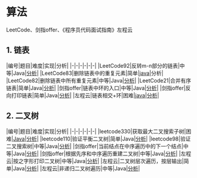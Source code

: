 # 算法
LeetCode、剑指offer、《程序员代码面试指南》左程云  

## 1. 链表
|编号|题目|难度|实现|分析|
|-|-|-|-|-|-|
|LeetCode92|反转m-n部分的链表|中等|Java|[分析](https://blog.nowcoder.net/n/62e0adb196094d3e9f33ceb1f0a0a144)|
|LeetCode83|删除链表中的重复元素|简单|[java](https://github.com/chzhyang/Algorithms/blob/master/leetcode/83-deleteDuplication%5B1%5D.java)|分析|
|LeetCode82|删除链表中所有重复元素|中等|Java|[分析](https://blog.nowcoder.net/n/867a1b345ab44d92919f12b5db1955aa)|
|LeetCode21|合并有序链表|简单|Java|[分析](https://blog.nowcoder.net/n/972d0552a75b4598a21f45dd64779442)|
|剑指offer|链表中环的入口|中等|Java|[分析](https://blog.nowcoder.net/n/efa42ca8a59c42599fb873061e286fdd)|
|剑指offer|反向打印链表|简单|Java|[分析](https://blog.nowcoder.net/n/867a1b345ab44d92919f12b5db1955aa)|
|左程云|链表相交+环|困难|[java](https://github.com/chzhyang/Algorithms/blob/master/dataStructure/list/IntersectList.java)|[分析](https://blog.nowcoder.net/n/28629cbeadfd4b11987523e98fbb5f8e)|


## 2. 二叉树
|编号|题目|难度|实现|分析|
|-|-|-|-|-|-|
|leetcode330|获取最大二叉搜索子树|困难|[Java](https://github.com/chzhyang/Algorithms/blob/master/leetcode/330-maxBST.java)|[分析](https://blog.nowcoder.net/n/f52b198de9e54731a5de5b37be961de3)|
|leetcode110|验证平衡二叉树|简单|Java|[分析](https://blog.nowcoder.net/n/ac4b527c6de84badb1e763dbd81834d0)|
|leetcode98|验证二叉搜索树|中等|Java|[分析](https://leetcode-cn.com/problems/validate-binary-search-tree/solution/yan-zheng-er-cha-sou-suo-shu-by-jing-jue/)|
|剑指offer|当前结点在中序遍历中的下一个结点|中等|Java|[分析](https://blog.nowcoder.net/n/a58b6cb5a4794a41976d807ad5f5c0b9)|
|剑指offer|根据先序和中序遍历重建二叉树|中等|Java|[分析](https://blog.nowcoder.net/n/900701cee0834acea57dfa09c6e9dafa)|
|左程云|按之字形打印二叉树|中等|Java|[分析](https://blog.nowcoder.net/n/12573b569cfd4893870f0c4c379d7fe4)|
|左程云|二叉树层次遍历，按层输出|简单|Java|[分析](https://blog.nowcoder.net/n/83ce35002fc0408582b1ca7db51793c9)|
|左程云|非递归二叉树遍历|中等|Java|[分析](https://blog.nowcoder.net/n/21c1da62b1774e639efd238762baf76a)|